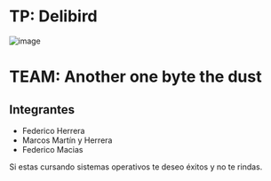  # TP: Delibird

![image](https://user-images.githubusercontent.com/38226236/90304945-6ab49600-de93-11ea-986c-f40d22136c4a.png)
# TEAM: Another one byte the dust

## Integrantes
* Federico Herrera
* Marcos Martín y Herrera
* Federico Macias

Si estas cursando sistemas operativos te deseo éxitos y no te rindas.
